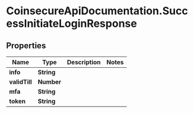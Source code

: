 # CoinsecureApiDocumentation.SuccessInitiateLoginResponse

## Properties
Name | Type | Description | Notes
------------ | ------------- | ------------- | -------------
**info** | **String** |  | 
**validTill** | **Number** |  | 
**mfa** | **String** |  | 
**token** | **String** |  | 


